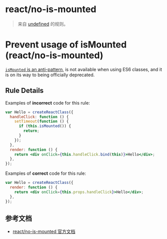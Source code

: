 # react/no-is-mounted

> 来自 [undefined](undefined) 的规则。

# Prevent usage of isMounted (react/no-is-mounted)

[`isMounted` is an anti-pattern][anti-pattern], is not available when using ES6 classes, and it is on its way to being officially deprecated.

[anti-pattern]: https://facebook.github.io/react/blog/2015/12/16/ismounted-antipattern.html

## Rule Details

Examples of **incorrect** code for this rule:

```jsx
var Hello = createReactClass({
  handleClick: function () {
    setTimeout(function () {
      if (this.isMounted()) {
        return;
      }
    });
  },
  render: function () {
    return <div onClick={this.handleClick.bind(this)}>Hello</div>;
  },
});
```

Examples of **correct** code for this rule:

```jsx
var Hello = createReactClass({
  render: function () {
    return <div onClick={this.props.handleClick}>Hello</div>;
  },
});
```

## 参考文档

- [react/no-is-mounted 官方文档](https://github.com/yannickcr/eslint-plugin-react/blob/HEAD/docs/rules/no-is-mounted.md)
